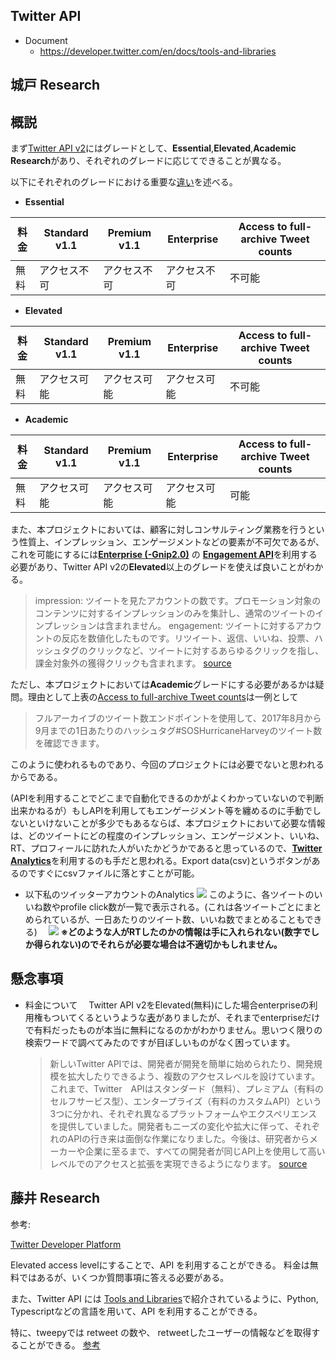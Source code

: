 ## Twitter API

- Document
  - https://developer.twitter.com/en/docs/tools-and-libraries


## 城戸 Research
## 概説

まず[Twitter API v2](https://developer.twitter.com/en/docs/twitter-api)にはグレードとして、**Essential**,**Elevated**,**Academic Research**があり、それぞれのグレードに応じてできることが異なる。

以下にそれぞれのグレードにおける重要な[違い](https://developer.twitter.com/en/docs/twitter-api/getting-started/about-twitter-api)を述べる。
- **Essential**
    

| 料金 | Standard v1.1 | Premium v1.1 | Enterprise | Access to full-archive Tweet counts|
| -------- | -------- | -------- | --- |  --|
| 無料     | アクセス不可     | アクセス不可     | アクセス不可 | 不可能 |

- **Elevated**

| 料金 | Standard v1.1 | Premium v1.1 | Enterprise | Access to full-archive Tweet counts|
| -------- | -------- | -------- | --- |  --|
| 無料     | アクセス可能     | アクセス可能     | アクセス可能 | 不可能 |
- **Academic**

| 料金 | Standard v1.1 | Premium v1.1 | Enterprise | Access to full-archive Tweet counts|
| -------- | -------- | -------- | --- |  --|
| 無料     | アクセス可能     | アクセス可能     | アクセス可能 | 可能 |


また、本プロジェクトにおいては、顧客に対しコンサルティング業務を行うという性質上、インプレッション、エンゲージメントなどの要素が不可欠であるが、これを可能にするには[**Enterprise (-Gnip2.0)**](https://developer.twitter.com/en/docs/twitter-api/enterprise) の [**Engagement API**](https://developer.twitter.com/en/docs/twitter-api/enterprise/engagement-api/overview)を利用する必要があり、Twitter API v2の**Elevated**以上のグレードを使えば良いことがわかる。

> impression: ツイートを見たアカウントの数です。プロモーション対象のコンテンツに対するインプレッションのみを集計し、通常のツイートのインプレッションは含まれません。
> engagement: ツイートに対するアカウントの反応を数値化したものです。リツイート、返信、いいね、投票、ハッシュタグのクリックなど、ツイートに対するあらゆるクリックを指し、課金対象外の獲得クリックも含まれます。
[source](https://business.twitter.com/ja/help/overview/twitter-ads-glossary.html#:~:text=%E4%BB%98%E3%81%91%E3%82%89%E3%82%8C%E3%81%BE%E3%81%99%E3%80%82-,%E3%82%A8%E3%83%B3%E3%82%B2%E3%83%BC%E3%82%B8%E3%83%A1%E3%83%B3%E3%83%88%E6%95%B0,%E3%82%AF%E3%83%AA%E3%83%83%E3%82%AF%E3%82%82%E5%90%AB%E3%81%BE%E3%82%8C%E3%81%BE%E3%81%99%E3%80%82)

ただし、本プロジェクトにおいては**Academic**グレードにする必要があるかは疑問。理由として上表の[Access to full-archive Tweet counts](https://developer.twitter.com/en/docs/twitter-api/tweets/counts/introduction)は一例として
>フルアーカイブのツイート数エンドポイントを使用して、2017年8月から9月までの1日あたりのハッシュタグ#SOSHurricaneHarveyのツイート数を確認できます。

このように使われるものであり、今回のプロジェクトには必要でないと思われるからである。

(APIを利用することでどこまで自動化できるのかがよくわかっていないので判断出来かねるが）もしAPIを利用してもエンゲージメント等を纏めるのに手動でしないといけないことが多少でもあるならば、本プロジェクトにおいて必要な情報は、どのツイートにどの程度のインプレッション、エンゲージメント、いいね、RT、プロフィールに訪れた人がいたかどうかであると思っているので、[**Twitter Analytics**](https://analytics.twitter.com/about)を利用するのも手だと思われる。Export data(csv)というボタンがあるのですぐにcsvファイルに落とすことが可能。
- 以下私のツイッターアカウントのAnalytics
         ![](https://i.imgur.com/aAj6W8C.png)
このように、各ツイートのいいね数やprofile click数が一覧で表示される。(これは各ツイートごとにまとめられているが、一日あたりのツイート数、いいね数でまとめることもできる)
        　![](https://i.imgur.com/uy06Krc.jpg)
**※どのような人がRTしたのかの情報は手に入れられない(数字でしか得られない)のでそれらが必要な場合は不適切かもしれません。**

## 懸念事項

- 料金について
　Twitter API v2をElevated(無料)にした場合enterpriseの利用権もついてくるというような[表](https://developer.twitter.com/en/docs/twitter-api/getting-started/about-twitter-api)がありましたが、それまでenterpriseだけで有料だったものが本当に無料になるのかがわかりません。思いつく限りの検索ワードで調べてみたのですが目ぼしいものがなく困っています。
  >新しいTwitter APIでは、開発者が開発を簡単に始められたり、開発規模を拡大したりできるよう、複数のアクセスレベルを設けています。これまで、Twitter　APIはスタンダード（無料）、プレミアム（有料のセルフサービス型）、エンタープライズ（有料のカスタムAPI）という3つに分かれ、それぞれ異なるプラットフォームやエクスペリエンスを提供していました。開発者もニーズの変化や拡大に伴って、それぞれのAPIの行き来は面倒な作業になりました。今後は、研究者からメーカーや企業に至るまで、すべての開発者が同じAPI上を使用して高いレベルでのアクセスと拡張を実現できるようになります。
  >[source](https://blog.twitter.com/developer/ja_jp/topics/tools/2020/NewTwitterAPI)


## 藤井 Research

参考:

[Twitter Developer Platform](https://developer.twitter.com/en/docs/twitter-api/getting-started/about-twitter-api#v2-access-leve)

Elevated access levelにすることで、API を利用することができる。
料金は無料ではあるが、いくつか質問事項に答える必要がある。

また、Twitter API には [Tools and Libraries](https://developer.twitter.com/en/docs/twitter-api/tools-and-libraries/v2)で紹介されているように、Python, Typescriptなどの言語を用いて、API を利用することができる。

特に、tweepyでは retweet の数や、 retweetしたユーザーの情報などを取得することができる。
[参考](https://docs.tweepy.org/en/stable/client.html#tweepy.Client.retweet)


